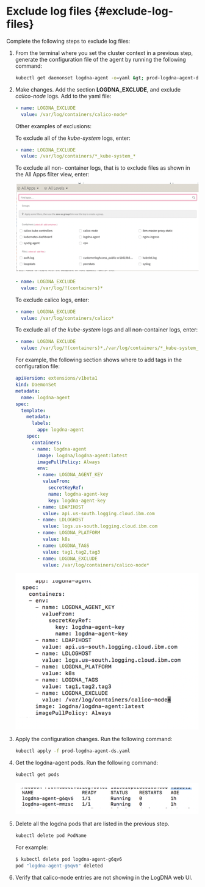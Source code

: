 # Exclude log files {#exclude-log-files}

Complete the following steps to exclude log files:

1. From the terminal where you set the cluster context in a previous step, generate the configuration file of the agent by running the following command:

    ```bash
    kubectl get daemonset logdna-agent -o=yaml &gt; prod-logdna-agent-ds.yaml
    ```

2. Make changes. Add the section **LOGDNA_EXCLUDE**, and exclude *calico-node* logs. Add to the yaml file:

    ```yaml
    - name: LOGDNA_EXCLUDE
      value: /var/log/containers/calico-node*
    ```

    Other examples of exclusions:

    To exclude all of the _kube-system_ logs, enter:

    ```yaml
    - name: LOGDNA_EXCLUDE
      value: /var/log/containers/*_kube-system_*
    ```

    To exclude all non- container logs, that is to exclude files as shown in the All Apps filter view, enter:

    ![ ](../images/logdna_img42.png)

    ```yaml
    - name: LOGDNA_EXCLUDE
      value: /var/log/!(containers)*
    ```

    To exclude calico logs, enter:

    ```yaml
    - name: LOGDNA_EXCLUDE
      value: /var/log/containers/calico*
    ```

    To exclude all of the _kube-system_ logs and all non-container logs, enter:

    ```yaml
    - name: LOGDNA_EXCLUDE
      value: /var/log/!(containers)*,/var/log/containers/*_kube-system_*
    ```

    For example, the following section shows where to add tags in the configuration file:

    ```yaml
    apiVersion: extensions/v1beta1
    kind: DaemonSet
    metadata:
      name: logdna-agent
    spec:
      template:
        metadata:
          labels:
            app: logdna-agent
        spec:
          containers:
          - name: logdna-agent
            image: logdna/logdna-agent:latest
            imagePullPolicy: Always
            env:
            - name: LOGDNA_AGENT_KEY
              valueFrom:
                secretKeyRef:
                name: logdna-agent-key
                key: logdna-agent-key
            - name: LDAPIHOST
              value: api.us-south.logging.cloud.ibm.com
            - name: LDLOGHOST
              value: logs.us-south.logging.cloud.ibm.com
            - name: LOGDNA_PLATFORM
              value: k8s
            - name: LOGDNA_TAGS
              value: tag1,tag2,tag3
            - name: LOGDNA_EXCLUDE
              value: /var/log/containers/calico-node*
    ```

    ![ ](../images/logdna_img43.png)

3. Apply the configuration changes. Run the following command:

    ```bash
    kubectl apply -f prod-logdna-agent-ds.yaml
    ```

4. Get the logdna-agent pods. Run the following command:

    ```bash
    kubectl get pods
    ```

    ![ ](../images/logdna_img44.png)

5. Delete all the logdna pods that are listed in the previous step.

    ```bash
    kubectl delete pod PodName
    ```

    For example:

    ```bash
    $ kubectl delete pod logdna-agent-g6qv6
    pod "logdna-agent-g6qv6" deleted
    ```

6. Verify that calico-node entries are not showing in the LogDNA web UI.
